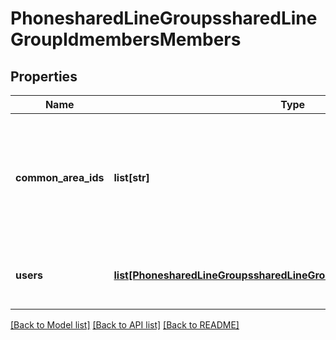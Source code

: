 # PhonesharedLineGroupssharedLineGroupIdmembersMembers

## Properties
Name | Type | Description | Notes
------------ | ------------- | ------------- | -------------
**common_area_ids** | **list[str]** | The unique identifier of the [common area](https://marketplace.zoom.us/docs/api-reference/phone/methods/#operation/listCommonAreas), retrievable from the List Common Areas API. | [optional] 
**users** | [**list[PhonesharedLineGroupssharedLineGroupIdmembersMembersUsers]**](PhonesharedLineGroupssharedLineGroupIdmembersMembersUsers.md) | The Zoom Phone users on the account. | [optional] 

[[Back to Model list]](../README.md#documentation-for-models) [[Back to API list]](../README.md#documentation-for-api-endpoints) [[Back to README]](../README.md)

